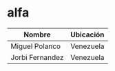 # alfa
| Nombre | Ubicación |
| ------ | ------ |
| Miguel Polanco | Venezuela |
| Jorbi Fernandez | Venezuela |
